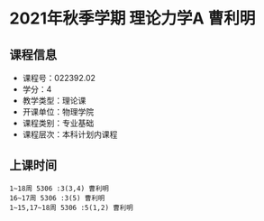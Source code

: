 # 2021年秋季学期 理论力学A 曹利明






## 课程信息

- 课程号：022392.02
- 学分：4
- 教学类型：理论课
- 开课单位：物理学院
- 课程类别：专业基础
- 课程层次：本科计划内课程

## 上课时间

```
1~18周 5306 :3(3,4) 曹利明
16~17周 5306 :3(5) 曹利明
1~15,17~18周 5306 :5(1,2) 曹利明
```

